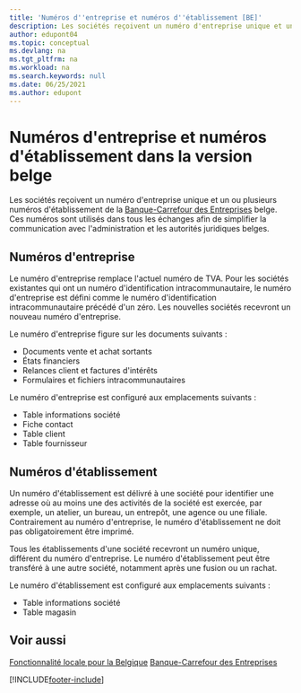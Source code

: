 ```yaml
---
title: 'Numéros d''entreprise et numéros d''établissement [BE]'
description: Les sociétés reçoivent un numéro d'entreprise unique et un ou plusieurs numéros d'établissement de la Banque-Carrefour des Entreprises belge.
author: edupont04
ms.topic: conceptual
ms.devlang: na
ms.tgt_pltfrm: na
ms.workload: na
ms.search.keywords: null
ms.date: 06/25/2021
ms.author: edupont
---
```

# <a name="enterprise-numbers-and-branch-numbers-in-the-belgian-version"></a><a name="enterprise-numbers-and-branch-numbers-in-the-belgian-version"></a>Numéros d'entreprise et numéros d'établissement dans la version belge

Les sociétés reçoivent un numéro d'entreprise unique et un ou plusieurs numéros d'établissement de la [Banque-Carrefour des Entreprises](https://crossroadsbankenterprises.com/) belge. Ces numéros sont utilisés dans tous les échanges afin de simplifier la communication avec l'administration et les autorités juridiques belges.  

## <a name="enterprise-numbers"></a><a name="enterprise-numbers"></a>Numéros d'entreprise

Le numéro d'entreprise remplace l'actuel numéro de TVA. Pour les sociétés existantes qui ont un numéro d'identification intracommunautaire, le numéro d'entreprise est défini comme le numéro d'identification intracommunautaire précédé d'un zéro. Les nouvelles sociétés recevront un nouveau numéro d'entreprise.  

Le numéro d'entreprise figure sur les documents suivants :  

- Documents vente et achat sortants  
- États financiers  
- Relances client et factures d'intérêts  
- Formulaires et fichiers intracommunautaires  

Le numéro d'entreprise est configuré aux emplacements suivants :  

- Table informations société  
- Fiche contact  
- Table client  
- Table fournisseur  

## <a name="branch-numbers"></a><a name="branch-numbers"></a>Numéros d'établissement

Un numéro d'établissement est délivré à une société pour identifier une adresse où au moins une des activités de la société est exercée, par exemple, un atelier, un bureau, un entrepôt, une agence ou une filiale. Contrairement au numéro d'entreprise, le numéro d'établissement ne doit pas obligatoirement être imprimé.  

Tous les établissements d'une société recevront un numéro unique, différent du numéro d'entreprise. Le numéro d'établissement peut être transféré à une autre société, notamment après une fusion ou un rachat.  

Le numéro d'établissement est configuré aux emplacements suivants :  

- Table informations société  
- Table magasin  

## <a name="see-also"></a><a name="see-also"></a>Voir aussi

[Fonctionnalité locale pour la Belgique](belgium-local-functionality.md)
[Banque-Carrefour des Entreprises](https://kruispuntdatabank.be/)  

[!INCLUDE[footer-include](../../includes/footer-banner.md)]

